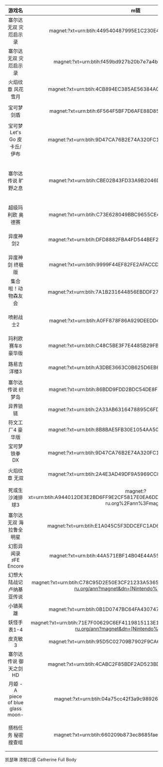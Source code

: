 游戏名|m链|说明
:-:|:-:|:-:
塞尔达无双 灾厄启示录|magnet:?xt=urn:btih:449540487995E1C230E4BBF14A116D6E1561A1F3|Hyrule Warriors Age of Calamity + Update 1.0.1 [NSZ]
塞尔达无双 灾厄启示录|magnet:?xt=urn:btih:f459bd927b20b7e7a4b62eefedd7f6bf4d05d809|Hyrule Warriors Age of Calamity + Update 1.2.1 + 3DLC [NSP]
火焰纹章 风花雪月|magnet:?xt=urn:btih:4CB894EC385AE56384A00B6BE7BCE037C70FC8CC|Fire Emblem Three Houses + update 1.2.0 + 6 DLC [NSP]
宝可梦剑盾|magnet:?xt=urn:btih:6F564F5BF7D6AFE88D8568213E3E66860A518233|Pokemon Sword and Shield + Update 1.3.0 + 2DLC [NSZ] 
宝可梦Let's Go 皮卡丘/伊布|magnet:?xt=urn:btih:9D47CA76B2E74A320FC117BE4590CEA90D1DBC1B|Pokemon Let’s Go Collection + Update 1.0.2 (Eevee+Pikachu).nsp
塞尔达传说 旷野之息|magnet:?xt=urn:btih:CBE02B43FD33A9B2046D146FFD384488939F6232|The Legend of Zelda Breath of the Wild +[DLC Pack 1 The Master Trials][DLC Pack 2 The Champions Ballad]+update1.6.0 [NSP]
超级玛利欧 奥德赛|magnet:?xt=urn:btih:C73E628049BBC9655CE446B7156E15D0230B389E|Super Mario Odyssey + update 1.3.0 [NSP]
异度神剑2|magnet:?xt=urn:btih:DFD8882FBA4FD544BEF2B05CD2C70A03123F2D71|Xenoblade Chronicles 2 + Torna – The Golden Country + Update 2.1.0 + 7DLC [NSZ]
异度神剑 终极版|magnet:?xt=urn:btih:9999F44EF82FE2AFACCD16FED167DD9C4E30CBE9|Xenoblade Chronicles Definitive Edition + Update 1.1.2 [NSZ]
集合啦！动物森友会|magnet:?xt=urn:btih:7A1B231644856EBDDF2716A38CC872DA846D1085|Animal Crossing: New Horizons + Update 1.5.1 Incl. 2DLC [NSP] 
喷射战士2|magnet:?xt=urn:btih:A0FF878F86A929DEEDD4B3B3FA7423EF8F9D81CD|Splatoon 2 + Octo Expansion + DLC + Update 5.3.1 (EUR) [NSZ]
玛利欧赛车8 豪华版|magnet:?xt=urn:btih:C48C5BE3F7E4485B29FB63CBD3A4205E5431C2D9|Mario Kart 8 Deluxe+update 1.7.1 [NSP]
路易吉洋楼3|magnet:?xt=urn:btih:A3DBE3663C0B625D6EB6C066168432ABCF395F10|Luigis Mansion 3 + Update 1.4.0 + 2DLC[NSZ]
塞尔达传说 织梦岛|magnet:?xt=urn:btih:86BDD9FDD2BDC54DE8F03474AD6EFE0EF931F627|The Legend of Zelda Links Awakening + update 1.0.1 [NSZ]
异界锁链|magnet:?xt=urn:btih:2A33AB6316478895C6FD325D22F77D168ACBDF77|Astral Chain + update 1.0.1 [NSP]
符文工厂4 豪华版|magnet:?xt=urn:btih:8B8BAE5FB30E1054AA5050D89CAD32A767C4EA8F|Rune Factory 4 Special + Update 1.0.1 USA [NSZ]
宝可梦 铁拳DX|magnet:?xt=urn:btih:9D47CA76B2E74A320FC117BE4590CEA90D1DBC1B|Pokemon Torunament DX [NSP]
火焰纹章 无双|magnet:?xt=urn:btih:2A4E3AD49DF9A5969CC811D55077987B6A6F9806|Fire Emblem Warriors + update 1.5.0 + 5DLC [NSZ]
死或生 沙滩排球3|magnet:?xt=urn:btih:A944012DE3E2BD6FF9E2CF5817E0EA6DDA234662&tr=http%3A%2F%2Fbt.t-ru.org%2Fann%3Fmagnet|Scarlet Dead or Alive Xtreme 3 – Scarlet +Update 1.0.5+(55DLC) [NSZ]
塞尔达无双 海拉鲁全明星|magnet:?xt=urn:btih:E1A045C5F3DDCEFC1AD6F530C7D7AE156CC97FDD|Hyrule Warriors Definitive Edition + update 1.0.1[NSP]
幻影异闻录♯FE Encore|magnet:?xt=urn:btih:44A571EBF14B04E44A5598D2C0B5C6E334EFFAEB|Tokyo Mirage Sessions FE Encore [NSZ]
幻想大陆战记 卢纳基亚传说|magnet:?xt=urn:btih:C78C95D2E50E3CF21233A5365AF14C64B72F1B4E&tr=http://bt.t-ru.org/ann?magnet&dn=[Nintendo%20Switch]%20Br|Brigandine The Legend of Runersia + v1.0.2 [NSZ]
小镇英雄|magnet:?xt=urn:btih:0B1D0747BC64FA430747429908CF6A51CECEB768|Little Town Hero + update 1.2.0[NSZ]
妖怪手表1-4|magnet:?xt=urn:btih:71E7F00629C6EF4119815113E136BEC48893C32F&tr=http://bt4.t-ru.org/ann?magnet&dn=[Nintendo%20Switch]%20Y|Yo-kai Watch Collection (JAP) [NSZ]
皮克敏3|magnet:?xt=urn:btih:95D5C02709B7902F9CA6053EE9931A76631710B8|Pikmin 3 Deluxe (Full) [NSZ]
塞尔达传说 御天之剑HD|magnet:?xt=urn:btih:4CABC2F85BDF2AD523BD83EEE8AEDC2D60660D08|The Legend of Zelda: Skyward Sword HD [NSZ]
月姫 -A piece of blue glass moon-|magnet:?xt=urn:btih:04a75cc42f3a9c989269ac1df6cf4551bf54eebc|Tsukihime - A piece of blue glass moon - NSP
搭档任务 秘密搜查组|magnet:?xt=urn:btih:660209b873ec8685fae1fc79aadd3becf8e5ae82|Buddy Mission: BOND Base Game NSP (6.90 GB) Asia [010042F014A00000] [Ko, Zh, Tw]
凯瑟琳 浓郁口感 Catherine Full Body
